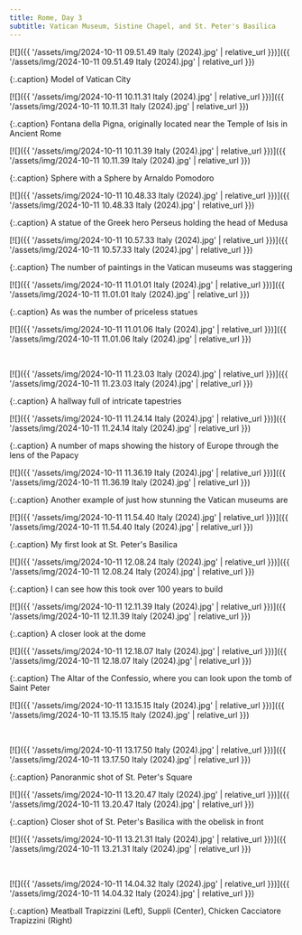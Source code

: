 ```yaml
---
title: Rome, Day 3
subtitle: Vatican Museum, Sistine Chapel, and St. Peter's Basilica
---
```


[![]({{ '/assets/img/2024-10-11 09.51.49 Italy (2024).jpg' | relative_url }})]({{ '/assets/img/2024-10-11 09.51.49 Italy (2024).jpg' | relative_url }})

{:.caption}
Model of Vatican City

[![]({{ '/assets/img/2024-10-11 10.11.31 Italy (2024).jpg' | relative_url }})]({{ '/assets/img/2024-10-11 10.11.31 Italy (2024).jpg' | relative_url }})

{:.caption}
Fontana della Pigna, originally located near the Temple of Isis in Ancient Rome

[![]({{ '/assets/img/2024-10-11 10.11.39 Italy (2024).jpg' | relative_url }})]({{ '/assets/img/2024-10-11 10.11.39 Italy (2024).jpg' | relative_url }})

{:.caption}
Sphere with a Sphere by Arnaldo Pomodoro

[![]({{ '/assets/img/2024-10-11 10.48.33 Italy (2024).jpg' | relative_url }})]({{ '/assets/img/2024-10-11 10.48.33 Italy (2024).jpg' | relative_url }})

{:.caption}
A statue of the Greek hero Perseus holding the head of Medusa

[![]({{ '/assets/img/2024-10-11 10.57.33 Italy (2024).jpg' | relative_url }})]({{ '/assets/img/2024-10-11 10.57.33 Italy (2024).jpg' | relative_url }})

{:.caption}
The number of paintings in the Vatican museums was staggering

[![]({{ '/assets/img/2024-10-11 11.01.01 Italy (2024).jpg' | relative_url }})]({{ '/assets/img/2024-10-11 11.01.01 Italy (2024).jpg' | relative_url }})

{:.caption}
As was the number of priceless statues

[![]({{ '/assets/img/2024-10-11 11.01.06 Italy (2024).jpg' | relative_url }})]({{ '/assets/img/2024-10-11 11.01.06 Italy (2024).jpg' | relative_url }})

<br>

[![]({{ '/assets/img/2024-10-11 11.23.03 Italy (2024).jpg' | relative_url }})]({{ '/assets/img/2024-10-11 11.23.03 Italy (2024).jpg' | relative_url }})

{:.caption}
A hallway full of intricate tapestries

[![]({{ '/assets/img/2024-10-11 11.24.14 Italy (2024).jpg' | relative_url }})]({{ '/assets/img/2024-10-11 11.24.14 Italy (2024).jpg' | relative_url }})

{:.caption}
A number of maps showing the history of Europe through the lens of the Papacy

[![]({{ '/assets/img/2024-10-11 11.36.19 Italy (2024).jpg' | relative_url }})]({{ '/assets/img/2024-10-11 11.36.19 Italy (2024).jpg' | relative_url }})

{:.caption}
Another example of just how stunning the Vatican museums are

[![]({{ '/assets/img/2024-10-11 11.54.40 Italy (2024).jpg' | relative_url }})]({{ '/assets/img/2024-10-11 11.54.40 Italy (2024).jpg' | relative_url }})

{:.caption}
My first look at St. Peter's Basilica

[![]({{ '/assets/img/2024-10-11 12.08.24 Italy (2024).jpg' | relative_url }})]({{ '/assets/img/2024-10-11 12.08.24 Italy (2024).jpg' | relative_url }})

{:.caption}
I can see how this took over 100 years to build

[![]({{ '/assets/img/2024-10-11 12.11.39 Italy (2024).jpg' | relative_url }})]({{ '/assets/img/2024-10-11 12.11.39 Italy (2024).jpg' | relative_url }})

{:.caption}
A closer look at the dome

[![]({{ '/assets/img/2024-10-11 12.18.07 Italy (2024).jpg' | relative_url }})]({{ '/assets/img/2024-10-11 12.18.07 Italy (2024).jpg' | relative_url }})

{:.caption}
The Altar of the Confessio, where you can look upon the tomb of Saint Peter

[![]({{ '/assets/img/2024-10-11 13.15.15 Italy (2024).jpg' | relative_url }})]({{ '/assets/img/2024-10-11 13.15.15 Italy (2024).jpg' | relative_url }})

<br>

[![]({{ '/assets/img/2024-10-11 13.17.50 Italy (2024).jpg' | relative_url }})]({{ '/assets/img/2024-10-11 13.17.50 Italy (2024).jpg' | relative_url }})

{:.caption}
Panoranmic shot of St. Peter's Square

[![]({{ '/assets/img/2024-10-11 13.20.47 Italy (2024).jpg' | relative_url }})]({{ '/assets/img/2024-10-11 13.20.47 Italy (2024).jpg' | relative_url }})

{:.caption}
Closer shot of St. Peter's Basilica with the obelisk in front

[![]({{ '/assets/img/2024-10-11 13.21.31 Italy (2024).jpg' | relative_url }})]({{ '/assets/img/2024-10-11 13.21.31 Italy (2024).jpg' | relative_url }})

<br>

[![]({{ '/assets/img/2024-10-11 14.04.32 Italy (2024).jpg' | relative_url }})]({{ '/assets/img/2024-10-11 14.04.32 Italy (2024).jpg' | relative_url }})

{:.caption}
Meatball Trapizzini (Left), Suppli (Center), Chicken Cacciatore Trapizzini (Right)